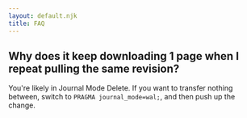 ```yaml
---
layout: default.njk
title: FAQ
---
```

## Why does it keep downloading 1 page when I repeat pulling the same revision?

You're likely in Journal Mode Delete. If you want to transfer nothing between, switch to `PRAGMA journal_mode=wal;`, and then push up the change.
